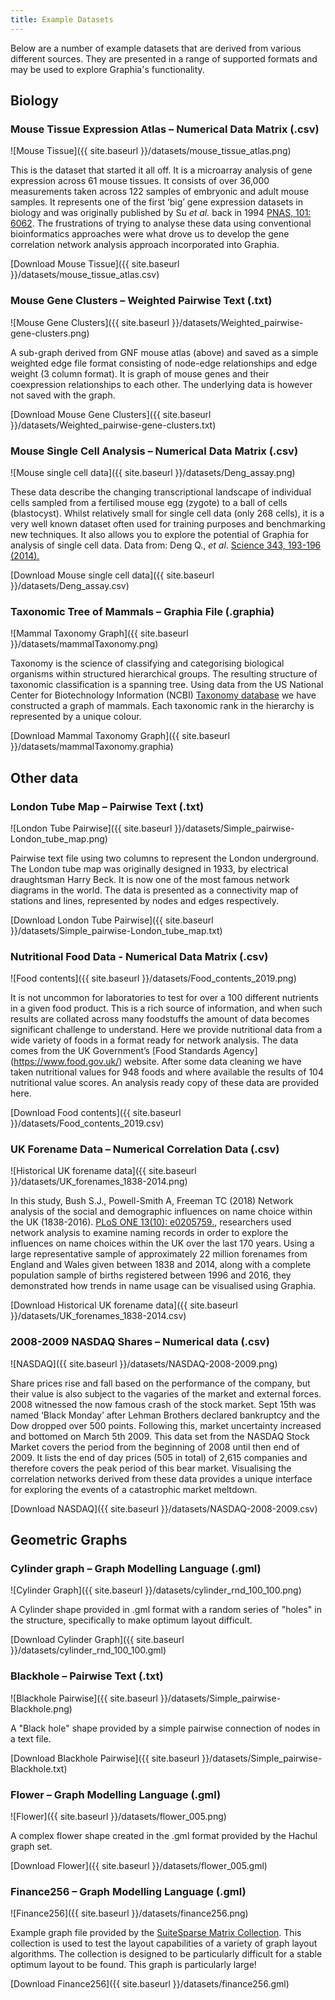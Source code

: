 ```yaml
---
title: Example Datasets
---
```


Below are a number of example datasets that are derived from various different sources. They are presented in a range of supported formats and may be used to explore Graphia's functionality.

## **Biology**

### **Mouse Tissue Expression Atlas** – Numerical Data Matrix (.csv)

![Mouse Tissue]({{ site.baseurl }}/datasets/mouse_tissue_atlas.png)

This is the dataset that started it all off. It is a microarray analysis of gene expression across 61 mouse tissues. It consists of over 36,000 measurements taken across 122 samples of embryonic and adult mouse samples. It represents one of the first ‘big’ gene expression datasets in biology and was originally published by Su _et al._ back in 1994 [PNAS, 101: 6062](https://www.ncbi.nlm.nih.gov/pmc/articles/PMC395923/). The frustrations of trying to analyse these data using conventional bioinformatics approaches were what drove us to develop the gene correlation network analysis approach incorporated into Graphia.

[Download Mouse Tissue]({{ site.baseurl }}/datasets/mouse_tissue_atlas.csv)

### **Mouse Gene Clusters** – Weighted Pairwise Text (.txt)

![Mouse Gene Clusters]({{ site.baseurl }}/datasets/Weighted_pairwise-gene-clusters.png)

A sub-graph derived from GNF mouse atlas (above) and saved as a simple weighted edge file format consisting of node-edge relationships and edge weight (3 column format). It is graph of mouse genes and their coexpression relationships to each other. The underlying data is however not saved with the graph.

[Download Mouse Gene Clusters]({{ site.baseurl }}/datasets/Weighted_pairwise-gene-clusters.txt)

### **Mouse Single Cell Analysis** – Numerical Data Matrix (.csv)

![Mouse single cell data]({{ site.baseurl }}/datasets/Deng_assay.png)

These data describe the changing transcriptional landscape of individual cells sampled from a fertilised mouse egg (zygote) to a ball of cells (blastocyst). Whilst relatively small for single cell data (only 268 cells), it is a very well known dataset often used for training purposes and benchmarking new techniques. It also allows you to explore the potential of Graphia for analysis of single cell data. Data from: Deng Q., _et al_.  [Science 343, 193-196 (2014).](http://science.sciencemag.org/content/343/6167/193.long)

[Download Mouse single cell data]({{ site.baseurl }}/datasets/Deng_assay.csv)

### **Taxonomic Tree of Mammals** – Graphia File (.graphia)

![Mammal Taxonomy Graph]({{ site.baseurl }}/datasets/mammalTaxonomy.png)

Taxonomy is the science of classifying and categorising biological organisms within structured hierarchical groups. The resulting structure of taxonomic classification is a spanning tree. Using data from the US National Center for Biotechnology Information (NCBI) [Taxonomy database](https://www.ncbi.nlm.nih.gov/taxonomy/) we have constructed a graph of mammals. Each taxonomic rank in the hierarchy is represented by a unique colour.

[Download Mammal Taxonomy Graph]({{ site.baseurl }}/datasets/mammalTaxonomy.graphia)


## **Other data**

### **London Tube Map** – Pairwise Text (.txt)

![London Tube Pairwise]({{ site.baseurl }}/datasets/Simple_pairwise-London_tube_map.png)

Pairwise text file using two columns to represent the London underground. The London tube map was originally designed in 1933, by electrical draughtsman Harry Beck. It is now one of the most famous network diagrams in the world. The data is presented as a connectivity map of stations and lines, represented by nodes and edges respectively.

[Download London Tube Pairwise]({{ site.baseurl }}/datasets/Simple_pairwise-London_tube_map.txt)

### **Nutritional Food Data** - Numerical Data Matrix (.csv)

![Food contents]({{ site.baseurl }}/datasets/Food_contents_2019.png)

It is not uncommon for laboratories to test for over a 100 different nutrients in a given food product. This is a rich source of information, and when such results are collated across many foodstuffs the amount of data becomes significant challenge to understand. Here we provide nutritional data from a wide variety of foods in a format ready for network analysis. The data comes from the UK Government’s [Food Standards Agency] (https://www.food.gov.uk/) website. After some data cleaning we have taken nutritional values for 948 foods and where available the results of 104 nutritional value scores. An analysis ready copy of these data are provided here.

[Download Food contents]({{ site.baseurl }}/datasets/Food_contents_2019.csv)

### **UK Forename Data** – Numerical Correlation Data (.csv)

![Historical UK forename data]({{ site.baseurl }}/datasets/UK_forenames_1838-2014.png)

In this study, Bush S.J., Powell-Smith A, Freeman TC (2018) Network analysis of the social and demographic influences on name choice within the UK (1838-2016). [PLoS ONE 13(10): e0205759.](https://journals.plos.org/plosone/article?id=10.1371/journal.pone.0205759), researchers used network analysis to examine naming records in order to explore the influences on name choices within the UK over the last 170 years. Using a large representative sample of approximately 22 million forenames from England and Wales given between 1838 and 2014, along with a complete population sample of births registered between 1996 and 2016, they demonstrated how trends in name usage can be visualised using Graphia.

[Download Historical UK forename data]({{ site.baseurl }}/datasets/UK_forenames_1838-2014.csv)

### **2008-2009 NASDAQ Shares** – Numerical data (.csv)

![NASDAQ]({{ site.baseurl }}/datasets/NASDAQ-2008-2009.png)

Share prices rise and fall based on the performance of the company, but their value is also subject to the vagaries of the market and external forces. 2008 witnessed the now famous crash of the stock market. Sept 15th was named ‘Black Monday’ after Lehman Brothers declared bankruptcy and the Dow dropped over 500 points. Following this, market uncertainty increased and bottomed on March 5th 2009. This data set from the NASDAQ Stock Market covers the period from the beginning of 2008 until then end of 2009. It lists the end of day prices (505 in total) of 2,615 companies and therefore covers the peak period of this bear market. Visualising the correlation networks derived from these data provides a unique interface for exploring the events of a catastrophic market meltdown.

[Download NASDAQ]({{ site.baseurl }}/datasets/NASDAQ-2008-2009.csv)

## **Geometric Graphs**

### **Cylinder graph** – Graph Modelling Language (.gml)

![Cylinder Graph]({{ site.baseurl }}/datasets/cylinder_rnd_100_100.png)

A Cylinder shape provided in .gml format with a random series of "holes" in the structure, specifically to make optimum layout difficult.

[Download Cylinder Graph]({{ site.baseurl }}/datasets/cylinder_rnd_100_100.gml)

### **Blackhole** – Pairwise Text (.txt)

![Blackhole Pairwise]({{ site.baseurl }}/datasets/Simple_pairwise-Blackhole.png)

A "Black hole" shape provided by a simple pairwise connection of nodes in a text file.

[Download Blackhole Pairwise]({{ site.baseurl }}/datasets/Simple_pairwise-Blackhole.txt)

### **Flower** – Graph Modelling Language (.gml)

![Flower]({{ site.baseurl }}/datasets/flower_005.png)

A complex flower shape created in the .gml format provided by the Hachul graph set.

[Download Flower]({{ site.baseurl }}/datasets/flower_005.gml)

### **Finance256** – Graph Modelling Language (.gml)

![Finance256]({{ site.baseurl }}/datasets/finance256.png)

Example graph file provided by the [SuiteSparse Matrix Collection](https://sparse.tamu.edu/about). This collection is used to test the layout capabilities of a variety of graph layout algorithms. The collection is designed to be particularly difficult for a stable optimum layout to be found. This graph is particularly large!

[Download Finance256]({{ site.baseurl }}/datasets/finance256.gml)
